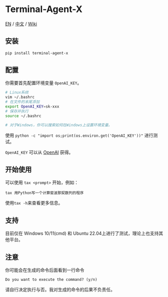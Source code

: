 # Terminal-Agent-X

[EN](README.md) / [中文](https://github.com/LyuLumos/Terminal-Agent-X/blob/main/README_cn.md) / [Wiki](https://github.com/LyuLumos/Terminal-Agent-X/wiki)

## 安装

```bash
pip install terminal-agent-x
```

## 配置

你需要首先配置环境变量 `OpenAI_KEY`。

```bash
# Linux系统
vim ~/.bashrc
# 在文件的末尾添加
export OpenAI_KEY=sk-xxx
# 保存并执行
source ~/.bashrc

# 对于Windows，你可以搜索如何在Windows上设置环境变量。
```

使用 `python -c "import os;print(os.environ.get('OpenAI_KEY'))"` 进行测试。

`OpenAI_KEY` 可以从 [OpenAI](https://platform.openai.com/account/api-keys) 获得。


## 开始使用

可以使用 `tax <prompt>` 开始，例如：

```
tax 用Python写一个计算斐波那契数列的程序
```

使用`tax -h`来查看更多信息。


## 支持

目前仅在 Windows 10/11(cmd) 和 Ubuntu 22.04上进行了测试，理论上也支持其他平台。

## 注意

你可能会在生成的命令后面看到一行命令
```
Do you want to execute the command? (y/n)
```
请自行决定执行与否。我对生成的命令的后果不负责任。
